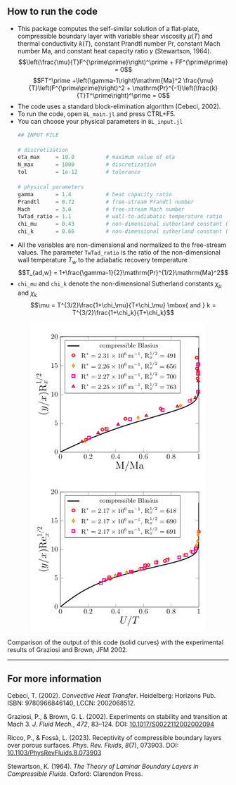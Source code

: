 ## How to run the code
- This package computes the self-similar solution of a flat-plate, compressible boundary layer with variable shear viscosity $\mu(T)$ and thermal conductivity $k(T)$, constant Prandtl number Pr, constant Mach number Ma, and constant heat capacity ratio $\gamma$ (Stewartson, 1964). 
  $$\left(\frac{\mu}{T}F^{\prime\prime}\right)^\prime + FF^{\prime\prime} = 0$$
  $$FT^\prime +\left(\gamma-1\right)\mathrm{Ma}^2 \frac{\mu}{T}\left(F^{\prime\prime}\right)^2 + \mathrm{Pr}^{-1}\left(\frac{k}{T}T^\prime\right)^\prime = 0$$
- The code uses a standard block-elimination algorithm (Cebeci, 2002).
- To run the code, open `BL_main.jl` and press CTRL+F5.
- You can choose your physical parameters in `BL_input.jl`
    ```julia
    ## INPUT FILE

    # discretization
    eta_max     = 10.0          # maximum value of eta
    N_max       = 1000          # discretization
    tol         = 1e-12         # tolerance

    # physical parameters
    gamma       = 1.4           # heat capacity ratio
    Prandtl     = 0.72          # free-stream Prandtl number
    Mach        = 3.0           # free-stream Mach number
    TwTad_ratio = 1.1           # wall-to-adiabatic temperature ratio
    chi_mu      = 0.43          # non-dimensional sutherland constant (viscosity)
    chi_k       = 0.66          # non-dimensional sutherland constant (conductivity)
    ```
- All the variables are non-dimensional and normalized to the free-stream values. The parameter `TwTad_ratio` is the ratio of the non-dimensional wall temperature $T_w$ to the adiabatic recovery temperature
   $$T_{ad,w} = 1+\frac{\gamma-1}{2}\mathrm{Pr}^{1/2}\mathrm{Ma}^2$$
- `chi_mu` and `chi_k` denote the non-dimensional Sutherland constants $\chi_\mu$ and $\chi_k$
  $$\mu = T^{3/2}\frac{1+\chi_\mu}{T+\chi_\mu} \mbox{ and } k = T^{3/2}\frac{1+\chi_k}{T+\chi_k}$$

<p align="center">
  <img src="figures/graziosi_thesis_M.png" alt="Comparison of the output of this code (solid curves) with the experimental results of Graziosi and Brown, JFM 2002." width="400">
  <img src="figures/graziosi_thesis_rhoU.png" alt="Comparison of the output of this code (solid curves) with the experimental results of Graziosi and Brown, JFM 2002." width="400">
  <figcaption>Comparison of the output of this code (solid curves) with the experimental results of Graziosi and Brown, JFM 2002.</figcaption>
</p>

---
## For more information

Cebeci, T. (2002). *Convective Heat Transfer*. Heidelberg: Horizons Pub. ISBN: 9780966846140, LCCN: 2002068512.

Graziosi, P., & Brown, G. L. (2002). Experiments on stability and transition at Mach 3. *J. Fluid Mech.*, *472*, 83–124. DOI: [10.1017/S0022112002002094](https://doi.org/10.1017/S0022112002002094)

Ricco, P., & Fossà, L. (2023). Receptivity of compressible boundary layers over porous surfaces. *Phys. Rev. Fluids*, *8*(7), 073903. DOI: [10.1103/PhysRevFluids.8.073903](https://doi.org/10.1103/PhysRevFluids.8.073903)

Stewartson, K. (1964). *The Theory of Laminar Boundary Layers in Compressible Fluids*. Oxford: Clarendon Press.
